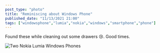 ```yaml
---
post_type: "photo" 
title: "Reminiscing about Windows Phone"
published_date: "11/13/2021 21:00"
tags: ["windowsphone","lumia","nokia","windows","smartphone","phone"]
---
```


Found these while cleaning out some drawers 😢. Good times.

![Two Nokia Lumia Windows Phones](/files/images/windows-phone-lumias.png)